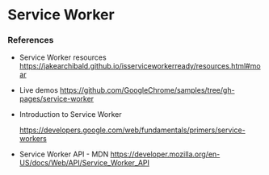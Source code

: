 # Service Worker 











### References

- Service Worker resources
  https://jakearchibald.github.io/isserviceworkerready/resources.html#moar

- Live demos
  https://github.com/GoogleChrome/samples/tree/gh-pages/service-worker

- Introduction to Service Worker

  https://developers.google.com/web/fundamentals/primers/service-workers

- Service Worker API - MDN
  https://developer.mozilla.org/en-US/docs/Web/API/Service_Worker_API

  


